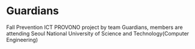 # Guardians
Fall Prevention ICT PROVONO project by team Guardians, members are attending Seoul National University of Science and Technology(Computer Engineering)

